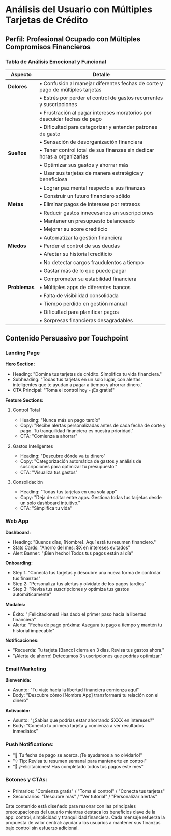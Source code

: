 # Análisis del Usuario con Múltiples Tarjetas de Crédito

## Perfil: Profesional Ocupado con Múltiples Compromisos Financieros

### Tabla de Análisis Emocional y Funcional

| Aspecto | Detalle |
|---------|----------|
| **Dolores** | • Confusión al manejar diferentes fechas de corte y pago de múltiples tarjetas |
| | • Estrés por perder el control de gastos recurrentes y suscripciones |
| | • Frustración al pagar intereses moratorios por descuidar fechas de pago |
| | • Dificultad para categorizar y entender patrones de gasto |
| | • Sensación de desorganización financiera |
| **Sueños** | • Tener control total de sus finanzas sin dedicar horas a organizarlas |
| | • Optimizar sus gastos y ahorrar más |
| | • Usar sus tarjetas de manera estratégica y beneficiosa |
| | • Lograr paz mental respecto a sus finanzas |
| | • Construir un futuro financiero sólido |
| **Metas** | • Eliminar pagos de intereses por retrasos |
| | • Reducir gastos innecesarios en suscripciones |
| | • Mantener un presupuesto balanceado |
| | • Mejorar su score crediticio |
| | • Automatizar la gestión financiera |
| **Miedos** | • Perder el control de sus deudas |
| | • Afectar su historial crediticio |
| | • No detectar cargos fraudulentos a tiempo |
| | • Gastar más de lo que puede pagar |
| | • Comprometer su estabilidad financiera |
| **Problemas** | • Múltiples apps de diferentes bancos |
| | • Falta de visibilidad consolidada |
| | • Tiempo perdido en gestión manual |
| | • Dificultad para planificar pagos |
| | • Sorpresas financieras desagradables |

## Contenido Persuasivo por Touchpoint

### Landing Page

**Hero Section:**
- Heading: "Domina tus tarjetas de crédito. Simplifica tu vida financiera."
- Subheading: "Todas tus tarjetas en un solo lugar, con alertas inteligentes que te ayudan a pagar a tiempo y ahorrar dinero."
- CTA Principal: "Toma el control hoy - ¡Es gratis!"

**Feature Sections:**
1. Control Total
   - Heading: "Nunca más un pago tardío"
   - Copy: "Recibe alertas personalizadas antes de cada fecha de corte y pago. Tu tranquilidad financiera es nuestra prioridad."
   - CTA: "Comienza a ahorrar"

2. Gastos Inteligentes
   - Heading: "Descubre dónde va tu dinero"
   - Copy: "Categorización automática de gastos y análisis de suscripciones para optimizar tu presupuesto."
   - CTA: "Visualiza tus gastos"

3. Consolidación
   - Heading: "Todas tus tarjetas en una sola app"
   - Copy: "Deja de saltar entre apps. Gestiona todas tus tarjetas desde un solo dashboard intuitivo."
   - CTA: "Simplifica tu vida"

### Web App

**Dashboard:**
- Heading: "Buenos días, [Nombre]. Aquí está tu resumen financiero."
- Stats Cards: "Ahorro del mes: $X en intereses evitados"
- Alert Banner: "¡Bien hecho! Todos tus pagos están al día"

**Onboarding:**
- Step 1: "Conecta tus tarjetas y descubre una nueva forma de controlar tus finanzas"
- Step 2: "Personaliza tus alertas y olvídate de los pagos tardíos"
- Step 3: "Revisa tus suscripciones y optimiza tus gastos automáticamente"

**Modales:**
- Éxito: "¡Felicitaciones! Has dado el primer paso hacia la libertad financiera"
- Alerta: "Fecha de pago próxima: Asegura tu pago a tiempo y mantén tu historial impecable"

**Notificaciones:**
- "Recuerda: Tu tarjeta [Banco] cierra en 3 días. Revisa tus gastos ahora."
- "¡Alerta de ahorro! Detectamos 3 suscripciones que podrías optimizar."

### Email Marketing

**Bienvenida:**
- Asunto: "Tu viaje hacia la libertad financiera comienza aquí"
- Body: "Descubre cómo [Nombre App] transformará tu relación con el dinero"

**Activación:**
- Asunto: "¿Sabías que podrías estar ahorrando $XXX en intereses?"
- Body: "Conecta tu primera tarjeta y comienza a ver resultados inmediatos"

### Push Notifications:
- "🎯 Tu fecha de pago se acerca. ¡Te ayudamos a no olvidarlo!"
- "💡 Tip: Revisa tu resumen semanal para mantenerte en control"
- "🎉 ¡Felicitaciones! Has completado todos tus pagos este mes"

### Botones y CTAs:
- Primarios: "Comienza gratis" / "Toma el control" / "Conecta tus tarjetas"
- Secundarios: "Descubre más" / "Ver tutorial" / "Personalizar alertas"

Este contenido está diseñado para resonar con las principales preocupaciones del usuario mientras destaca los beneficios clave de la app: control, simplicidad y tranquilidad financiera. Cada mensaje refuerza la propuesta de valor central: ayudar a los usuarios a mantener sus finanzas bajo control sin esfuerzo adicional.
